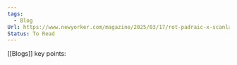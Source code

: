 ```yaml
---
tags:
  - Blog
Url: https://www.newyorker.com/magazine/2025/03/17/rot-padraic-x-scanlan-book-review?utm_source=hackernewsletter&utm_medium=email&utm_term=learn
Status: To Read
---
```

[[Blogs]]
key points: